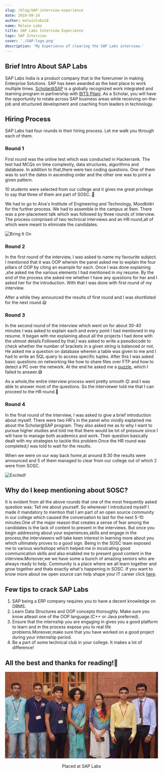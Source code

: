 ```yaml
---
slug: /blog/SAP-interview-experience
date: 2019-09-24
author: melwinlobo18
name: Melwin Lobo
title: SAP Labs Interview Experience
tags: SAP Interview
cover: './SAP-logo.png'
description: 'My Experience of clearing the SAP Labs interview.'
---
```


## Brief Intro About SAP Labs

SAP Labs India is a product company that is the forerunner in making Enterprise Solutions. SAP has been awarded as the best place to work multiple times. [Scholar@SAP](https://www.sap.com/india/about/careers/university-programs/students/vocational-training.html) is a globally recognized work integrated and learning program in partnership with [BITS Pilani](https://www.bits-pilani.ac.in/). As a Scholar, you will have the opportunity to rotate across SAP business areas while receiving on-the-job and structured development and coaching from leaders in technology.

## Hiring Process

SAP Labs had four rounds in their hiring process. Let me walk you through each of them.

### Round 1

First round was the online test which was conducted in Hackerrank. The test had MCQs on time complexity, data structures, algorithms and database. In addition to that,there were two coding questions. One of them was to sort the dates in ascending order and the other one was to print a given pattern.

 10 students were selected from our college and it gives me great privilege to say that three of them are part of SOSC..:tada:

We had to go to Alva's Institute of Engineering and Technology, Moodbidri for the further process. We had to assemble in the campus at 9am. There was a pre-placement talk which was followed by three rounds of interview. The process comprised of two technical interviews and an HR round,all of which were meant to eliminate the candidates.
<p>
<Img src="https://media.giphy.com/media/xUPGcjKy4Agbb6d928/giphy.gif" alt="Bring It On"/>
</p>

### Round 2

In the first round of the interview, I was asked to name my favourite subject. I mentioned that it was OOP wherein the panel asked me to explain the four pillars of OOP by citing an example for each. Once I was done explaining ,she asked me the various elements I had mentioned in my resume. By the end of the process she asked me whether I have any questions for her and I asked her for the introduction. With that I was done with first round of my interview.

After a while they announced the results of first round and I was shortlisted for the next round.😃

### Round 3

In the second round of the interview which went on for about 30-40 minutes I was asked to explain each and every point I had mentioned in my resume. It began with me explaining about all the projects I had done with the utmost details.Followed by that,I was asked to write a pseudocode to check whether the number of brackets in a given string is balanced or not. He asked me a question on database wherein a table was given to me and I had to write an SQL query to access specific tuples. After this I was asked basic questions on networking like how to share files over FTP and how to detect a PC over the network. At the end he asked me a [puzzle](https://www.geeksforgeeks.org/puzzle-18-torch-and-bridge/), which I failed to answer.😅

As a whole,the entire interview process went pretty smooth 😊 and I was able to answer most of the questions. So the interviewer told me that I can proceed to the HR round.🤩

### Round 4

In the final round of the interview, I was asked to give a brief introduction about myself. There were two HR's in the panel who vividly explained me  about the Scholar@SAP program. They also asked me as to why I want to pursue higher studies and told me that there would be lot of pressure since I will have to manage both academics and work. Their question basically dealt with my strategies to tackle this problem.Once the HR round was completed,I was told to wait for the results.

When we were on our way back home,at around 8:30 the results were announced and 5 of them managed to clear from our college out of which 2 were from SOSC.

<p>
<Img src="https://media.giphy.com/media/5GoVLqeAOo6PK/giphy.gif" alt="Excited!"/>
</p>

## Why do I keep mentioning about SOSC?

It is evident from all the above rounds that one of the most frequently asked question was: Tell me about yourself. So whenever I introduced myself I made it mandatory to mention that I am part of an open source community in our college which caused the conversation to last for the next 5-10 minutes.One of the major reason that creates a sense of fear among the candidates is the lack of content to present in the interviews. But once you begin addressing about your experiences,skills and engage in the process,the interviewers will take keen interest in learning more about you which ultimately proves to a good sign.
Being in the SOSC team exposed me to various workshops which helped me in inculcating good communication skills and also enabled me to present good content in the interview.Moreover,we we have some a bunch of amazing seniors who are always ready to help. Community is a place where we all learn together and grow together and thats exactly what's happening in SOSC. If you want to know more about ow open source can help shape your IT career click [here](https://sosc.org.in/blog/how-open-source-can-shape-your-it-career).

## Few tips to crack SAP Labs

1. SAP being a ERP company requires you to have a decent knowledge on DBMS.
2. Learn Data Structures and OOP concepts thoroughly. Make sure you know atleast one of the OOP language.(C++ or Java preferred).
3. Ensure that the internship you are engaging in gives you a good platform to learn and in the process expose you to real life problems.Moreover,make sure that you have worked on a good project during your internship period.
4. Be a part of some technical club in your college. It makes a lot of difference!

## All the best and thanks for reading!🤗
<p>
<Img src="./SAP-Labs-Placed.jpeg" alt="SAP-Labs-Placed" >
<center>Placed at SAP Labs</center>
</p>